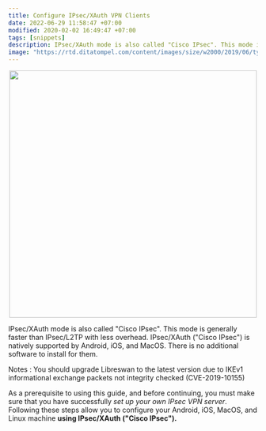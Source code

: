 ```yaml
---
title: Configure IPsec/XAuth VPN Clients
date: 2022-06-29 11:58:47 +07:00
modified: 2020-02-02 16:49:47 +07:00
tags: [snippets]
description: IPsec/XAuth mode is also called "Cisco IPsec". This mode is generally faster than IPsec/L2TP with less overhead. IPsec/XAuth ("Cisco IPsec")
image: "https://rtd.ditatompel.com/content/images/size/w2000/2019/06/tyler-franta-iusJ25iYu1c-unsplash-cisco.jpg"
---
```


<center><img src="https://rtd.ditatompel.com/content/images/size/w2000/2019/06/tyler-franta-iusJ25iYu1c-unsplash-cisco.jpg" height="500px"></center>

IPsec/XAuth mode is also called "Cisco IPsec". This mode is generally faster than IPsec/L2TP with less overhead. IPsec/XAuth ("Cisco IPsec") is natively supported by Android, iOS, and MacOS. There is no additional software to install for them.

Notes : You should upgrade Libreswan to the latest version due to IKEv1 informational exchange packets not integrity checked (CVE-2019-10155)

As a prerequisite to using this guide, and before continuing, you must make sure that you have successfully _set up your own IPsec VPN server_. Following these steps allow you to configure your Android, iOS, MacOS, and Linux machine **using IPsec/XAuth ("Cisco IPsec").**
